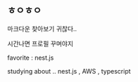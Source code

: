 ## ㅎㅇㅎㅇ

마크다운 찾아보기 귀찮다..

시간나면 프로필 꾸며야지

favorite : nest.js

studying about .. nest.js , AWS , typescript
